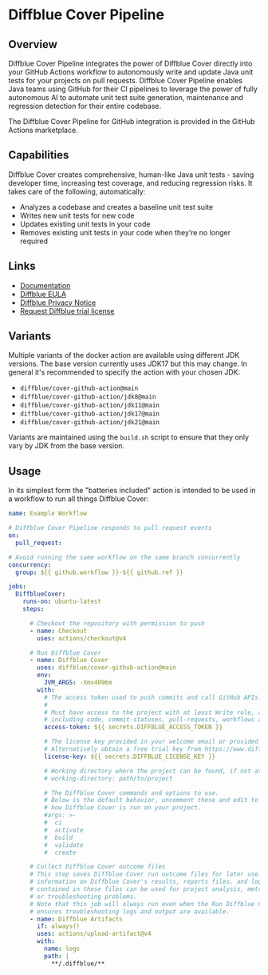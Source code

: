 # Diffblue Cover Pipeline

## Overview

Diffblue Cover Pipeline integrates the power of Diffblue Cover directly into your GitHub Actions workflow to autonomously write and update Java unit tests for your projects on pull requests.
Diffblue Cover Pipeline enables Java teams using GitHub for their CI pipelines to leverage the power of fully autonomous AI to automate unit test suite generation, maintenance and regression detection for their entire codebase.

The Diffblue Cover Pipeline for GitHub integration is provided in the GitHub Actions marketplace.

## Capabilities

Diffblue Cover creates comprehensive, human-like Java unit tests - saving developer time, increasing test coverage, and reducing regression risks.
It takes care of the following, automatically:

- Analyzes a codebase and creates a baseline unit test suite
- Writes new unit tests for new code
- Updates existing unit tests in your code
- Removes existing unit tests in your code when they’re no longer required

## Links

- [Documentation](https://docs.diffblue.com/features/cover-pipeline/cover-pipeline-for-github)
- [Diffblue EULA](https://docs.diffblue.com/legal/diffblue-legal/diffblue-end-user-license-agreement-eula)
- [Diffblue Privacy Notice](https://docs.diffblue.com/legal/diffblue-legal/privacy-notice)
- [Request Diffblue trial license](https://www.diffblue.com/try-cover/github)

## Variants

Multiple variants of the docker action are available using different JDK versions.
The base version currently uses JDK17 but this may change.
In general it's recommended to specify the action with your chosen JDK:

- `diffblue/cover-github-action@main`
- `diffblue/cover-github-action/jdk8@main`
- `diffblue/cover-github-action/jdk11@main`
- `diffblue/cover-github-action/jdk17@main`
- `diffblue/cover-github-action/jdk21@main`

Variants are maintained using the `build.sh` script to ensure that they only vary by JDK from the base version.

## Usage

In its simplest form the "batteries included" action is intended to be used in a workflow to run all things Diffblue Cover:

```yaml
name: Example Workflow

# Diffblue Cover Pipeline responds to pull request events
on:
  pull_request:

# Avoid running the same workflow on the same branch concurrently
concurrency:
  group: ${{ github.workflow }}-${{ github.ref }}

jobs:
  DiffblueCover:
    runs-on: ubuntu-latest
    steps:

      # Checkout the repository with permission to push
      - name: Checkout
        uses: actions/checkout@v4

      # Run Diffblue Cover
      - name: Diffblue Cover
        uses: diffblue/cover-github-action@main
        env:
          JVM_ARGS: -Xmx4096m
        with:
          # The access token used to push commits and call GitHub APIs.
          #
          # Must have access to the project with at least Write role, and scopes
          # including code, commit-statuses, pull-requests, workflows and actions.
          access-token: ${{ secrets.DIFFBLUE_ACCESS_TOKEN }}

          # The license key provided in your welcome email or provided by your organization.
          # Alternatively obtain a free trial key from https://www.diffblue.com/try-cover/github.
          license-key: ${{ secrets.DIFFBLUE_LICENSE_KEY }}

          # Working directory where the project can be found, if not at the root.
          # working-directory: path/to/project

          # The Diffblue Cover commands and options to use.
          # Below is the default behavior, uncomment these and edit to customize
          # how Diffblue Cover is run on your project.
          #args: >-
          #  ci
          #  activate
          #  build
          #  validate
          #  create

      # Collect Diffblue Cover outcome files
      # This step saves Diffblue Cover run outcome files for later use. These include summary
      # information on Diffblue Cover's results, reports files, and logs. The information
      # contained in these files can be used for project analysis, metrics, improving analysis
      # or troubleshooting problems.
      # Note that this job will always run even when the Run Diffblue Cover job fails. This
      # ensures troubleshooting logs and output are available.
      - name: Diffblue Artifacts
        if: always()
        uses: actions/upload-artifact@v4
        with:
          name: logs
          path: |
            **/.diffblue/**
```
